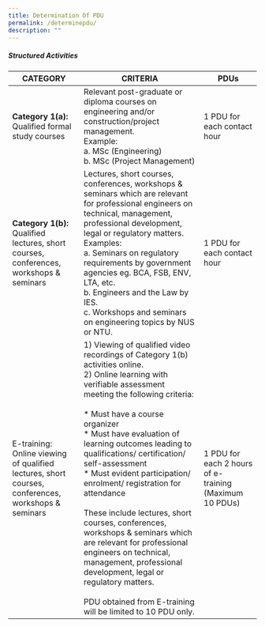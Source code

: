 ```yaml
---
title: Determination Of PDU
permalink: /determinepdu/
description: ""
---
```

##### Structured Activities



| **CATEGORY** | **CRITERIA** | **PDUs** |
| -------- | -------- | -------- |
| **Category 1(a):** <br> Qualified formal study courses | Relevant post-graduate or diploma courses on engineering and/or construction/project management. <br>Example: <br>a.  MSc (Engineering) <br>b. MSc (Project Management)     | 1 PDU for each contact hour |
| **Category 1(b):** <br> Qualified lectures, short courses, conferences, workshops & seminars | Lectures, short courses, conferences, workshops & seminars which are relevant for professional engineers on technical, management, professional development, legal or regulatory matters. <br>Examples: <br> a. Seminars on regulatory requirements by government agencies eg. BCA, FSB, ENV, LTA, etc. <br> b. Engineers and the Law by IES. <br> c. Workshops and seminars on engineering topics by NUS or NTU.     | 1 PDU for each contact hour |
| E-training: <br> Online viewing of qualified lectures, short courses, conferences, workshops & seminars | 1) Viewing of qualified video recordings of Category 1(b) activities online. <br> 2) Online learning with verifiable assessment meeting the following criteria: <br><br> * Must have a course organizer <br> * Must have evaluation of learning outcomes leading to qualifications/ certification/ self-assessment <br> * Must evident participation/ enrolment/ registration for attendance <br> <br> These include lectures, short courses, conferences, workshops & seminars which are relevant for professional engineers on technical, management, professional development, legal or regulatory matters. <br><br> PDU obtained from E-training will be limited to 10 PDU only.    | 1 PDU for each 2 hours of e- training (Maximum 10 PDUs) |